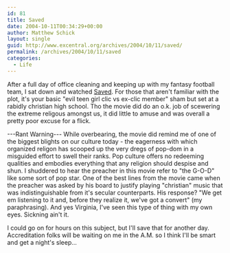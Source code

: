 ```yaml
---
id: 81
title: Saved
date: 2004-10-11T00:34:29+00:00
author: Matthew Schick
layout: single
guid: http://www.excentral.org/archives/2004/10/11/saved/
permalink: /archives/2004/10/11/saved
categories:
  - Life
---
```

After a full day of office cleaning and keeping up with my fantasy football team, I sat down and watched <a href="http://www.imdb.com/title/tt0332375/" target="_parent">Saved</a>.  For those that aren't familiar with the plot, it's your basic "evil teen girl clic vs ex-clic member" sham but set at a rabidly christian high school.  Tho the movie did do an o.k. job of scewering the extreme religous amongst us, it did little to amuse and was overall a pretty poor excuse for a flick.

---Rant Warning---
While overbearing, the movie did remind me of one of the biggest blights on our culture today - the eagerness with which organized religon has scooped up the very dregs of pop-dom in a misguided effort to swell their ranks.  Pop culture offers no redeeming qualities and embodies everything that any religion should despise and shun.  I shuddered to hear the preacher in this movie refer to "the G-O-D" like some sort of pop star.  One of the best lines from the movie came when the preacher was asked by his board to justify playing "christian" music that was indistinguishable from it's secular counterparts.  His response?  "We get em listening to it and, before they realize it, we've got a convert" (my paraphrasing).  And yes Virginia, I've seen this type of thing with my own eyes.  Sickning ain't it.

I could go on for hours on this subject, but I'll save that for another day.  Accreditation folks will be waiting on me in the A.M. so I think I'll be smart and get a night's sleep...
